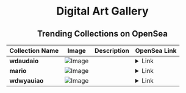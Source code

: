 <div align="center">

# Digital Art Gallery

## Trending Collections on OpenSea

| Collection Name                       | Image                                                                                     | Description                       | OpenSea Link                                                                                          |
|---------------------------------------|-------------------------------------------------------------------------------------------|-----------------------------------|--------------------------------------------------------------------------------------------------------|
| **wdaudaio** | ![Image](https://i.seadn.io/s/raw/files/e17faeea21085e2b6f382bbb53acce79.jpg?w=500&auto=format?w=200&auto=format) |  | <details><summary>Link</summary>[wdaudaio](https://opensea.io/collection/wdaudaio)</details> |
| **mario** | ![Image](https://i.seadn.io/s/raw/files/06021a9ffc5aeb2d3de8762162e7e9e1.jpg?w=500&auto=format?w=200&auto=format) |  | <details><summary>Link</summary>[mario](https://opensea.io/collection/mario-145)</details> |
| **wdwyauiao** | ![Image](https://i.seadn.io/s/raw/files/4f27eee11dca148895014536d0f58ed0.jpg?w=500&auto=format?w=200&auto=format) |  | <details><summary>Link</summary>[wdwyauiao](https://opensea.io/collection/wdwyauiao)</details> |

</div>